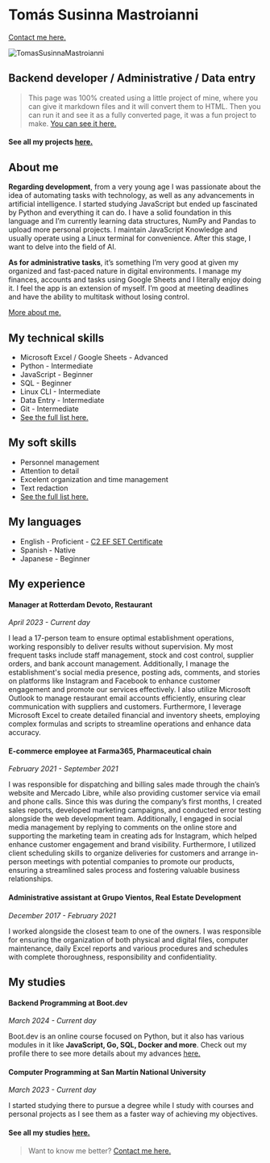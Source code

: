 # Tomás Susinna Mastroianni


[Contact me here.](contact)

![TomasSusinnaMastroianni](images/tomas.png)

## Backend developer / Administrative / Data entry

> This page was 100% created using a little project of mine, where you can give it markdown files and it will convert them to HTML. Then you can run it and see it as a fully converted page, it was a fun project to make. [You can see it here.](projects/static_site)

#### See all my projects [here.](projects)

## About me

  **Regarding development**, from a very young age I was passionate about the idea of automating tasks with technology, as well as any advancements in artificial intelligence. I started studying JavaScript but ended up fascinated by Python and everything it can do. I have a solid foundation in this language and I’m currently learning data structures, NumPy and Pandas to upload more personal projects. I maintain JavaScript Knowledge and usually operate using a Linux terminal for convenience. After this stage, I want to delve into the field of AI.

  **As for administrative tasks**, it’s something I’m very good at given my organized and fast-paced nature in digital environments. I manage my finances, accounts and tasks using Google Sheets and I literally enjoy doing it. I feel the app is an extension of myself. I’m good at meeting deadlines and have the ability to multitask without losing control.

  [More about me.](more_info)

## My technical skills

- Microsoft Excel / Google Sheets - Advanced
- Python - Intermediate
- JavaScript - Beginner
- SQL - Beginner
- Linux CLI - Intermediate
- Data Entry - Intermediate
- Git - Intermediate
- [See the full list here.](skills)

## My soft skills

- Personnel management
- Attention to detail
- Excelent organization and time management
- Text redaction
- [See the full list here.](skills)

## My languages

- English - Proficient - [C2 EF SET Certificate](https://cert.efset.org/en/b8Kso4)
- Spanish - Native
- Japanese - Beginner

## My experience

#### **Manager** at Rotterdam Devoto, Restaurant

_April 2023 - Current day_

I lead a 17-person team to ensure optimal establishment operations, working responsibly to deliver results without supervision. My most frequent tasks include staff management, stock and cost control, supplier orders, and bank account management. Additionally, I manage the establishment's social media presence, posting ads, comments, and stories on platforms like Instagram and Facebook to enhance customer engagement and promote our services effectively. I also utilize Microsoft Outlook to manage restaurant email accounts efficiently, ensuring clear communication with suppliers and customers. Furthermore, I leverage Microsoft Excel to create detailed financial and inventory sheets, employing complex formulas and scripts to streamline operations and enhance data accuracy.


#### **E-commerce employee** at Farma365, Pharmaceutical chain

_February 2021 - September 2021_

I was responsible for dispatching and billing sales made through the chain’s website and Mercado Libre, while also providing customer service via email and phone calls. Since this was during the company’s first months, I created sales reports, developed marketing campaigns, and conducted error testing alongside the web development team. Additionally, I engaged in social media management by replying to comments on the online store and supporting the marketing team in creating ads for Instagram, which helped enhance customer engagement and brand visibility. Furthermore, I utilized client scheduling skills to organize deliveries for customers and arrange in-person meetings with potential companies to promote our products, ensuring a streamlined sales process and fostering valuable business relationships.


#### **Administrative assistant** at Grupo Vientos, Real Estate Development

_December 2017 - February 2021_

I worked alongside the closest team to one of the owners. I was responsible for ensuring the organization of both physical and digital files, computer maintenance, daily Excel reports and various procedures and schedules with complete thoroughness, responsibility and confidentiality.

## My studies

#### **Backend Programming** at Boot.dev

_March 2024 - Current day_

Boot.dev is an online course focused on Python, but it also has various modules in it like **JavaScript, Go, SQL, Docker and more**. Check out my profile there to see more details about my advances [here.](https://www.boot.dev/u/tommy.sm)

#### **Computer Programming** at San Martín National University

_March 2023 - Current day_

I started studying there to pursue a degree while I study with courses and personal projects as I see them as a faster way of achieving my objectives.

#### See all my studies [here.](studies)

> Want to know me better? [Contact me here.](contact)
